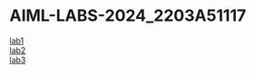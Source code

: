 # AIML-LABS-2024_2203A51117
[lab1](https://github.com/MDineshKarthik/AIML-LABS-2024/blob/main/Lab01_AIML.ipyn)  
[lab2](https://github.com/MDineshKarthik/AIML-LABS-2024/blob/main/Lab02__AIML.ipynb)  
[lab3](https://github.com/MDineshKarthik/AIML-LABS-2024/blob/main/Lab03__AIML.ipynb)
